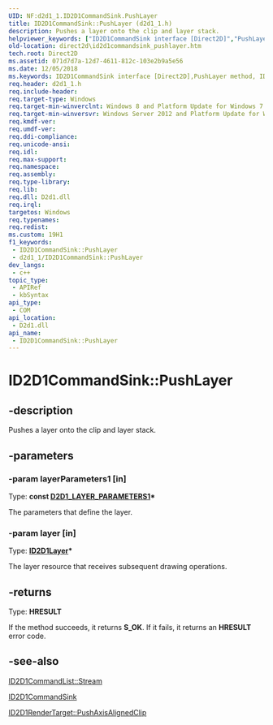 ```yaml
---
UID: NF:d2d1_1.ID2D1CommandSink.PushLayer
title: ID2D1CommandSink::PushLayer (d2d1_1.h)
description: Pushes a layer onto the clip and layer stack.
helpviewer_keywords: ["ID2D1CommandSink interface [Direct2D]","PushLayer method","ID2D1CommandSink.PushLayer","ID2D1CommandSink::PushLayer","PushLayer","PushLayer method [Direct2D]","PushLayer method [Direct2D]","ID2D1CommandSink interface","d2d1_1/ID2D1CommandSink::PushLayer","direct2d.id2d1commandsink_pushlayer"]
old-location: direct2d\id2d1commandsink_pushlayer.htm
tech.root: Direct2D
ms.assetid: 071d7d7a-12d7-4611-812c-103e2b9a5e56
ms.date: 12/05/2018
ms.keywords: ID2D1CommandSink interface [Direct2D],PushLayer method, ID2D1CommandSink.PushLayer, ID2D1CommandSink::PushLayer, PushLayer, PushLayer method [Direct2D], PushLayer method [Direct2D],ID2D1CommandSink interface, d2d1_1/ID2D1CommandSink::PushLayer, direct2d.id2d1commandsink_pushlayer
req.header: d2d1_1.h
req.include-header: 
req.target-type: Windows
req.target-min-winverclnt: Windows 8 and Platform Update for Windows 7 [desktop apps \| UWP apps]
req.target-min-winversvr: Windows Server 2012 and Platform Update for Windows Server 2008 R2 [desktop apps \| UWP apps]
req.kmdf-ver: 
req.umdf-ver: 
req.ddi-compliance: 
req.unicode-ansi: 
req.idl: 
req.max-support: 
req.namespace: 
req.assembly: 
req.type-library: 
req.lib: 
req.dll: D2d1.dll
req.irql: 
targetos: Windows
req.typenames: 
req.redist: 
ms.custom: 19H1
f1_keywords:
 - ID2D1CommandSink::PushLayer
 - d2d1_1/ID2D1CommandSink::PushLayer
dev_langs:
 - c++
topic_type:
 - APIRef
 - kbSyntax
api_type:
 - COM
api_location:
 - D2d1.dll
api_name:
 - ID2D1CommandSink::PushLayer
---
```


# ID2D1CommandSink::PushLayer


## -description

Pushes a layer onto the clip and layer stack.

## -parameters

### -param layerParameters1 [in]

Type: <b>const <a href="/windows/desktop/api/d2d1/ns-d2d1-d2d1_layer_parameters">D2D1_LAYER_PARAMETERS1</a>*</b>

The parameters that define the layer.

### -param layer [in]

Type: <b><a href="/windows/desktop/api/d2d1/nn-d2d1-id2d1layer">ID2D1Layer</a>*</b>

The layer resource that receives subsequent drawing operations.

## -returns

Type: <b>HRESULT</b>

If the method succeeds, it returns <b>S_OK</b>. If it fails, it returns an <b>HRESULT</b> error code.

## -see-also

<a href="/windows/desktop/api/d2d1_1/nf-d2d1_1-id2d1commandlist-stream">ID2D1CommandList::Stream</a>



<a href="/windows/desktop/api/d2d1_1/nn-d2d1_1-id2d1commandsink">ID2D1CommandSink</a>



<a href="/windows/win32/api/d2d1/nf-d2d1-id2d1rendertarget-pushaxisalignedclip(constd2d1_rect_f_d2d1_antialias_mode)">ID2D1RenderTarget::PushAxisAlignedClip</a>

